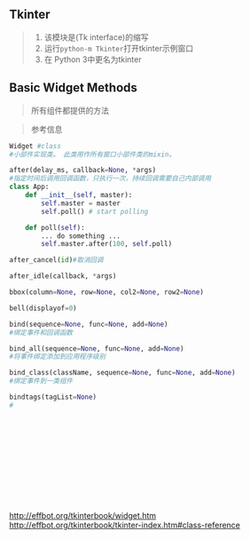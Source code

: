 Tkinter
---
>1. 该模块是(Tk interface)的缩写
>1. 运行`python-m Tkinter`打开tkinter示例窗口
>1. 在 Python 3中更名为tkinter


## Basic Widget Methods
>所有组件都提供的方法

>参考信息
```python
Widget #class
#小部件实现类。 此类用作所有窗口小部件类的mixin。

after(delay_ms, callback=None, *args)
#指定时间后调用回调函数，只执行一次，持续回调需要自己内部调用
class App:
    def __init__(self, master):
        self.master = master
        self.poll() # start polling

    def poll(self):
        ... do something ...
        self.master.after(100, self.poll)

after_cancel(id)#取消回调

after_idle(callback, *args)

bbox(column=None, row=None, col2=None, row2=None) 

bell(displayof=0) 

bind(sequence=None, func=None, add=None)
#绑定事件和回调函数

bind_all(sequence=None, func=None, add=None)
#将事件绑定添加到应用程序级别

bind_class(className, sequence=None, func=None, add=None)
#绑定事件到一类组件

bindtags(tagList=None)
#














```







http://effbot.org/tkinterbook/widget.htm
http://effbot.org/tkinterbook/tkinter-index.htm#class-reference

